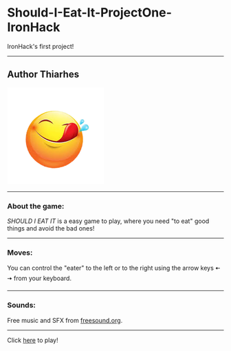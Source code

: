 # Should-I-Eat-It-ProjectOne-IronHack

IronHack's first project!

---

## Author Thiarhes

![](./img/delicious.png)

---

### About the game:

_SHOULD I EAT IT_ is a easy game to play, where you need "to eat" good things and avoid the bad ones!

---

### Moves:

You can control the "eater" to the left or to the right using the arrow keys 🠄 🠆 from your keyboard.

---

### Sounds:

Free music and SFX from [freesound.org](https://freesound.org).

---

Click [here](https://thiarhes.github.io/Should-I-Eat-It-ProjectOne/) to play!

